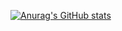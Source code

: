 [![Anurag's GitHub stats](https://github-readme-stats.vercel.app/api?username=VTZBBBUDI&theme=dark)](https://github.com/anuraghazra/github-readme-stats)
<!--
**VTZBBBUDI/vtzbbbudi** is a ✨ _special_ ✨ repository because its `README.md` (this file) appears on your GitHub profile.

Here are some ideas to get you started:

- 🔭 I’m currently working on ...
- 🌱 I’m currently learning ...
- 👯 I’m looking to collaborate on ...
- 🤔 I’m looking for help with ...
- 💬 Ask me about ...
- 📫 How to reach me: ...
- 😄 Pronouns: ...  
- ⚡ Fun fact: ...
-->
